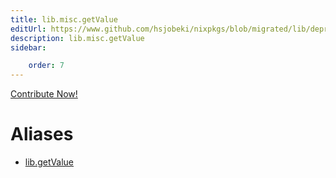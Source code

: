 ```yaml
---
title: lib.misc.getValue
editUrl: https://www.github.com/hsjobeki/nixpkgs/blob/migrated/lib/deprecated.nix#L66C14
description: lib.misc.getValue
sidebar:

    order: 7
---
```


<a href="https://www.github.com/hsjobeki/nixpkgs/blob/migrated/lib/deprecated.nix#L66C14">Contribute Now!</a>


# Aliases

- [lib.getValue](/nix-doc-comments/reference/lib/lib-getvalue)


